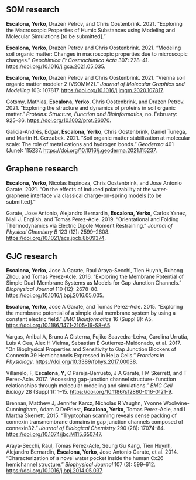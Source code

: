 
## SOM research

**Escalona, Yerko**, Drazen Petrov, and Chris Oostenbrink. 
2021. “<span class="nocase">Exploring the Macroscopic Properties of Humic Substances
using Modeling and Molecular Simulations \[to be submitted\]</span>.”

**Escalona, Yerko**, Drazen Petrov and Chris Oostenbrink.
2021. “<span class="nocase">Modeling soil organic matter: Changes
in macroscopic properties due to microscopic changes</span>.”
*Geochimica Et Cosmochimica Acta* 307: 228–41.
<https://doi.org/10.1016/j.gca.2021.05.035>.

**Escalona, Yerko**, Drazen Petrov and Chris Oostenbrink.
2021. “<span class="nocase">Vienna soil organic matter modeler 2
(VSOMM2)</span>.” *Journal of Molecular Graphics and Modelling* 103:
107817. <https://doi.org/10.1016/j.jmgm.2020.107817>.


Gotsmy, Mathias, **Escalona, Yerko**, Chris Oostenbrink, and Drazen Petrov.
2021. “<span class="nocase">Exploring the structure and dynamics of
proteins in soil organic matter</span>.” *Proteins: Structure, Function
and Bioinformatics*, no. February: 925–36.
<https://doi.org/10.1002/prot.26070>.

Galicia-Andrés, Edgar, **Escalona, Yerko**, Chris Oostenbrink, Daniel
Tunega, and Martin H. Gerzabek. 2021. “<span class="nocase">Soil organic
matter stabilization at molecular scale: The role of metal cations and
hydrogen bonds</span>.” *Geoderma* 401 (June): 115237.
<https://doi.org/10.1016/j.geoderma.2021.115237>.

## Graphene research

**Escalona, Yerko**, Nicolas Espinoza, Chris Oostenbrink, and Jose Antonio
Garate. 2021. “<span class="nocase">On the effects of induced
polarizability at the water-graphene interface via classical
charge-on-spring models \[to be submitted\]</span>.”


Garate, Jose Antonio, Alejandro Bernardin, **Escalona, Yerko**, Carlos
Yanez, Niall J. English, and Tomas Perez-Acle. 2019. “<span
class="nocase">Orientational and Folding Thermodynamics via Electric
Dipole Moment Restraining</span>.” *Journal of Physical Chemistry B* 123
(12): 2599–2608. <https://doi.org/10.1021/acs.jpcb.8b09374>.


## GJC research

**Escalona, Yerko**, Jose A Garate, Raul Araya-Secchi, Tien Huynh, Ruhong
Zhou, and Tomas Perez-Acle. 2016. “<span class="nocase">Exploring the
Membrane Potential of Simple Dual-Membrane Systems as Models for
Gap-Junction Channels</span>.” *Biophysical Journal* 110 (12): 2678–88.
<https://doi.org/10.1016/j.bpj.2016.05.005>.

**Escalona, Yerko**, Jose A Garate, and Tomas Perez-Acle. 2015. “<span
class="nocase">Exploring the membrane potential of a simple dual
membrane system by using a constant electric field</span>.” *BMC
Bioinformatics* 16 (Suppl 8): A5.
<https://doi.org/10.1186/1471-2105-16-S8-A5>.

Vargas, Anibal A, Bruno A Cisterna, Fujiko Saavedra-Leiva, Carolina
Urrutia, Luis A Cea, Alex H Vielma, Sebastian E Gutierrez-Maldonado, et
al. 2017. “<span class="nocase">On Biophysical Properties and
Sensitivity to Gap Junction Blockers of Connexin 39 Hemichannels
Expressed in HeLa Cells</span>.” *Frontiers in Physiology*.
<https://doi.org/10.3389/fphys.2017.00038>.

Villanelo, F, **Escalona, Y**, C Pareja-Barrueto, J A Garate, I M Skerrett,
and T Perez-Acle. 2017. “<span class="nocase">Accessing gap-junction
channel structure- function relationships through molecular modeling and
simulations</span>.” *BMC Cell Biology* 28 (Suppl 1): 1–15.
<https://doi.org/10.1186/s12860-016-0121-9>.

Brennan, Matthew J, Jennifer Karcz, Nicholas R Vaughn, Yvonne
Woolwine-Cunningham, Adam D DePriest, **Escalona, Yerko**, Tomas Perez-Acle,
and I Martha Skerrett. 2015. “<span class="nocase">Tryptophan scanning
reveals dense packing of connexin transmembrane domains in gap junction
channels composed of connexin32</span>.” *Journal of Biological
Chemistry* 290 (28): 17074–84.
<https://doi.org/10.1074/jbc.M115.650747>.

Araya-Secchi, Raul, Tomas Perez-Acle, Seung Gu Kang, Tien Huynh,
Alejandro Bernardin, **Escalona, Yerko**, Jose Antonio Garate, et al. 2014.
“<span class="nocase">Characterization of a novel water pocket inside
the human Cx26 hemichannel structure</span>.” *Biophysical Journal* 107
(3): 599–612. <https://doi.org/10.1016/j.bpj.2014.05.037>.
